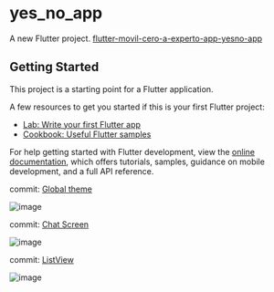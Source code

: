 # yes_no_app

A new Flutter project. [flutter-movil-cero-a-experto-app-yesno-app](https://cursos.devtalles.com/courses/take/flutter-movil-cero-a-experto/lessons/42616536-inicio-de-app-yesno-app)



## Getting Started

This project is a starting point for a Flutter application.

A few resources to get you started if this is your first Flutter project:

- [Lab: Write your first Flutter app](https://docs.flutter.dev/get-started/codelab)
- [Cookbook: Useful Flutter samples](https://docs.flutter.dev/cookbook)

For help getting started with Flutter development, view the
[online documentation](https://docs.flutter.dev/), which offers tutorials,
samples, guidance on mobile development, and a full API reference.

commit: [Global theme](https://github.com/LeopoldoIII/yes_no_app/commit/ad73144d40281f020cd71d396584c073055e6ef0)   


![image](https://user-images.githubusercontent.com/26559577/234348707-38a6c8b9-b4c7-47e1-be91-7bedd30fd98d.png)

commit: [Chat Screen](https://github.com/LeopoldoIII/yes_no_app/commit/f04e0354b97fc24affa57113a01cf9caec02872c)

![image](https://user-images.githubusercontent.com/26559577/234656351-91e93c94-02be-48c8-a396-3198fab5fe1d.png)


commit: [ListView](https://github.com/LeopoldoIII/yes_no_app/commit/e0da1f37fe1219f25abda70439267737583ce730)


![image](https://user-images.githubusercontent.com/26559577/234687248-7fdc32fa-6f25-49a7-8a44-c779784b58cf.png)


